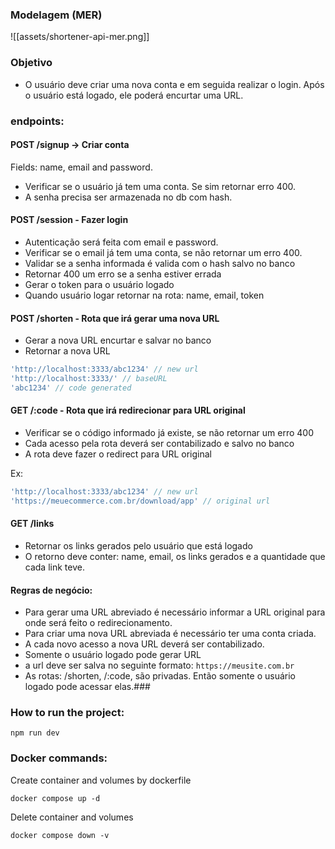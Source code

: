 ### Modelagem (MER)

![[assets/shortener-api-mer.png]]

### Objetivo
- O usuário deve criar uma nova conta e em seguida realizar o login. Após o usuário está logado, ele poderá encurtar uma URL.

### endpoints:

#### POST /signup -> Criar conta

Fields: name, email and password.

- Verificar se o usuário já tem uma conta. Se sim retornar erro 400.
- A senha precisa ser armazenada no db com hash.

#### POST /session - Fazer login

- Autenticação será feita com email e password.
- Verificar se o email já tem uma conta, se não retornar um erro 400.
- Validar se a senha informada é valida com o hash salvo no banco
- Retornar 400 um erro se a senha estiver errada
- Gerar o token para o usuário logado
- Quando usuário logar retornar na rota: name, email, token

#### POST /shorten - Rota que irá gerar uma nova URL

- Gerar a nova URL encurtar e salvar no banco
- Retornar a nova URL

```js
'http://localhost:3333/abc1234' // new url
'http://localhost:3333/' // baseURL
'abc1234' // code generated
```

#### GET /:code - Rota que irá redirecionar para URL original

- Verificar se o código informado já existe, se não retornar um erro 400
- Cada acesso pela rota deverá ser contabilizado e salvo no banco
- A rota deve fazer o redirect para URL original

Ex: 
```js
'http://localhost:3333/abc1234' // new url
'https://meuecommerce.com.br/download/app' // original url
```

#### GET /links

- Retornar os links gerados pelo usuário que está logado
- O retorno deve conter: name, email, os links gerados e a quantidade que cada link teve.

#### Regras de negócio:
- Para gerar uma URL abreviado é necessário informar a URL original para onde será feito o redirecionamento.
- Para criar uma nova URL abreviada é necessário ter uma conta criada.
- A cada novo acesso a nova URL deverá ser contabilizado.
- Somente o usuário logado pode gerar URL
- a url deve ser salva no seguinte formato: `https://meusite.com.br`
- As rotas: /shorten, /:code, são privadas. Então somente o usuário logado pode acessar elas.### 

### How to run the project:

```shell
npm run dev
```

### Docker commands:

Create container and volumes by dockerfile

```shell
docker compose up -d
```

Delete container and volumes
```shell
docker compose down -v
```
